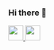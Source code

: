### Hi there 👋

<a href="https://www.instagram.com/araad.saidi/">
  <img height="30" src="https://www.vectorlogo.zone/logos/instagram/instagram-icon.svg"/>
</a>
<a href="https://www.linkedin.com/in/aradsaidi">
  <img height="30" src="https://www.vectorlogo.zone/logos/linkedin/linkedin-tile.svg"/>
</a>

<!--
**saidiarad/saidiarad** is a ✨ _special_ ✨ repository because its `README.md` (this file) appears on your GitHub profile.

Here are some ideas to get you started:

- 🔭 I’m currently working on ...
- 🌱 I’m currently learning ...
- 👯 I’m looking to collaborate on ...
- 🤔 I’m looking for help with ...
- 💬 Ask me about ...
- 📫 How to reach me: ...
- 😄 Pronouns: ...
- ⚡ Fun fact: ...
-->
